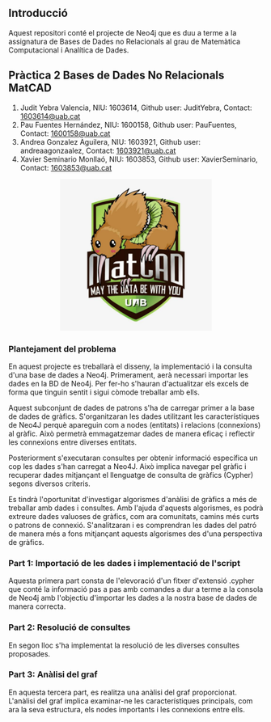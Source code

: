 ## Introducció 
Aquest repositori conté el projecte de Neo4j que es duu a terme a la assignatura de Bases de Dades no Relacionals al grau de Matemàtica Computacional i Analítica de Dades.
## Pràctica 2 Bases de Dades No Relacionals MatCAD
1. Judit Yebra Valencia, NIU: 1603614, Github user: JuditYebra, Contact: 1603614@uab.cat 
2. Pau Fuentes Hernández, NIU: 1600158, Github user: PauFuentes, Contact: 1600158@uab.cat 
3. Andrea Gonzalez Aguilera, NIU: 1603921, Github user: andreaagonzaalez, Contact: 1603921@uab.cat
4. Xavier Seminario Monllaó, NIU: 1603853, Github user: XavierSeminario, Contact: 1603853@uab.cat

<p align="center">
<img src="https://github.com/PauFuentes/Projecte_MongoDB_Grup08/blob/master/logo.jpg", widht="300", height="300">
</p>

### Plantejament del problema
En aquest projecte es treballarà el disseny, la implementació i la consulta d'una base de dades a Neo4j. Primerament, aerà necessari importar les dades en la BD de Neo4j. Per fer-ho s'hauran d'actualitzar els excels de forma que tinguin sentit i sigui còmode treballar amb ells. 

Aquest subconjunt de dades de patrons s'ha de carregar primer a la base de dades de gràfics. S'organitzaran les dades utilitzant les característiques de Neo4J perquè apareguin com a nodes (entitats) i relacions (connexions) al gràfic. Això permetrà emmagatzemar dades de manera eficaç i reflectir les connexions entre diverses entitats.

Posteriorment s'executaran consultes per obtenir informació específica un cop les dades s'han carregat a Neo4J. Això implica navegar pel gràfic i recuperar dades mitjançant el llenguatge de consulta de gràfics (Cypher) segons diversos criteris.

Es tindrà l'oportunitat d'investigar algorismes d'anàlisi de gràfics a més de treballar amb dades i consultes. Amb l'ajuda d'aquests algorismes, es podrà extreure dades valuoses de gràfics, com ara comunitats, camins més curts o patrons de connexió. S'analitzaran i es comprendran les dades del patró de manera més a fons mitjançant aquests algorismes des d'una perspectiva de gràfics.

### Part 1: Importació de les dades i implementació de l'script
Aquesta primera part consta de l'elevoració d'un fitxer d'extensió .cypher que conté la informació pas a pas amb comandes a dur a terme a la consola de Neo4j amb l'objectiu d'importar les dades a la nostra base de dades de manera correcta.

### Part 2: Resolució de consultes
En segon lloc s'ha implementat la resolució de les diverses consultes proposades.

### Part 3: Anàlisi del graf
En aquesta tercera part, es realitza una anàlisi del graf proporcionat. L'anàlisi del graf implica examinar-ne les característiques principals, com ara la seva estructura, els nodes importants i les connexions entre ells.
